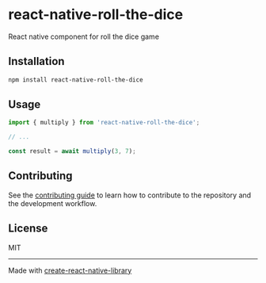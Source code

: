 # react-native-roll-the-dice

React native component for roll the dice game

## Installation

```sh
npm install react-native-roll-the-dice
```

## Usage


```js
import { multiply } from 'react-native-roll-the-dice';

// ...

const result = await multiply(3, 7);
```


## Contributing

See the [contributing guide](CONTRIBUTING.md) to learn how to contribute to the repository and the development workflow.

## License

MIT

---

Made with [create-react-native-library](https://github.com/callstack/react-native-builder-bob)
